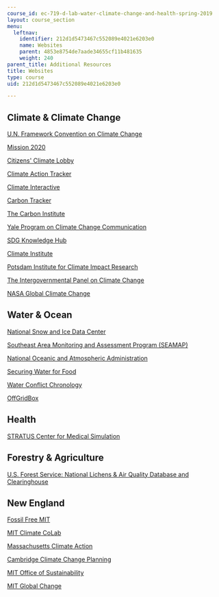 ```yaml
---
course_id: ec-719-d-lab-water-climate-change-and-health-spring-2019
layout: course_section
menu:
  leftnav:
    identifier: 212d1d5473467c552089e4021e6203e0
    name: Websites
    parent: 4853e8754de7aade34655cf11b481635
    weight: 240
parent_title: Additional Resources
title: Websites
type: course
uid: 212d1d5473467c552089e4021e6203e0

---
```


Climate & Climate Change
------------------------

[U.N. Framework Convention on Climate Change](https://unfccc.int/)

[Mission 2020](http://www.mission2020.global/)

[Citizens' Climate Lobby](https://citizensclimatelobby.org/)

[Climate Action Tracker](https://climateactiontracker.org/)

[Climate Interactive](https://www.climateinteractive.org/)

[Carbon Tracker](https://www.carbontracker.org/)

[The Carbon Institute](https://carboninstitute.org/)

[Yale Program on Climate Change Communication](https://climatecommunication.yale.edu/)

[SDG Knowledge Hub](http://sdg.iisd.org/)

[Climate Institute](http://climate.org/)

[Potsdam Institute for Climate Impact Research](https://www.pik-potsdam.de/pik-frontpage)

[The Intergovernmental Panel on Climate Change](https://www.ipcc.ch/)

[NASA Global Climate Change](https://climate.nasa.gov/)

Water & Ocean
-------------

[National Snow and Ice Data Center](https://nsidc.org/)

[Southeast Area Monitoring and Assessment Program (SEAMAP)](https://www.gsmfc.org/seamap.php)

[National Oceanic and Atmospheric Administration](https://www.noaa.gov/)

[Securing Water for Food](https://securingwaterforfood.org/)

[Water Conflict Chronology](http://www.worldwater.org/conflict/list/)

[OffGridBox](https://www.offgridbox.com/)

Health
------

[STRATUS Center for Medical Simulation](https://www.brighamandwomens.org/emergency-medicine/stratus-center-for-medical-simulation)

Forestry & Agriculture
----------------------

[U.S. Forest Service: National Lichens & Air Quality Database and Clearinghouse](http://gis.nacse.org/lichenair/)

New England
-----------

[Fossil Free MIT](http://www.fossilfreemit.org/)

[MIT Climate CoLab](https://www.climatecolab.org/)

[Massachusetts Climate Action](https://www.mass.gov/topics/climate-action)

[Cambridge Climate Change Planning](https://www.cambridgema.gov/CDD/climateandenergy/climatechangeplanning)

[MIT Office of Sustainability](http://sustainability.mit.edu/)

[MIT Global Change](https://globalchange.mit.edu/)